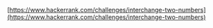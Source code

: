 [https://www.hackerrank.com/challenges/interchange-two-numbers](https://www.hackerrank.com/challenges/interchange-two-numbers)
